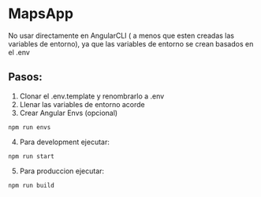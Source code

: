 # MapsApp
No usar directamente en AngularCLI ( a menos que esten creadas las variables de entorno), ya que las variables de entorno se crean basados en el .env

## Pasos:
1. Clonar el .env.template y renombrarlo a .env
2. Llenar las variables de entorno acorde
3. Crear Angular Envs (opcional)

```
npm run envs
```

4. Para development ejecutar:
```
npm run start
```

5. Para produccion ejecutar:
```
npm run build
```